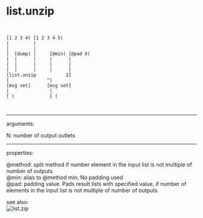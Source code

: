# list.unzip

```


[1 2 3 4( [1 2 3 4 5(
|         |
|         |
|  [dump( |     [@min( [@pad X(
|  |      |     |      |
|  |      |     |      |
|  |      |     |      |
[list.unzip           2]
|              ^|
[msg set]      [msg set]
|               |
[ (             [ (

            
```
---
arguments:

N: number of output outlets<br>

---
properties:

@method: split method if
            number element in the input list is not multiple of number of outputs<br>
@min: alias to @method min. No padding used<br>
@pad: padding value. Pads result lists with
            specified value, if number of elements in the input list is not multiple of number of
            outputs<br>

see also:<br>
![list.zip]("img/object_list.zip.png")
